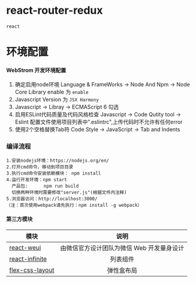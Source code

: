 # react-router-redux
```
react
```
# 环境配置

#### WebStrom 开发环境配置
1. 确定启用node环境 Language & FrameWorks -> Node And Npm -> Node Core Library enable 为 `enable`
2. Javascript Version 为 `JSX Harmony`
3. Javascript -> Libray -> ECMAScript 6 勾选
4. 启用ESLint代码质量及代码风格检查 Javascript -> Code Qutity tool -> Eslint
   配置文件使用项目列表中".eslintrc",上传代码时不允许有任何error
5. 使用2个空格替换Tab符 Code Style -> JavaScript -> Tab and Indents

### 编译流程
```
1.安装nodejs环境：https://nodejs.org/en/
2.打开cmd命令，移动到项目目录
3.执行cmd命令安装依赖模块： npm install 
4.运行开发环境：npm start
  产品包:      npm run build
  切换两种环境时需要修改"server.js"(根据文件内注释)
5.浏览器访问：http://localhost:3000/
（注：首次使用webpack请先执行：npm install -g webpack）
```

#### 第三方模块

| 模块   |      说明
|----------|:-------------:|
| [react-weui](https://github.com/weui/react-weui) | 由微信官方设计团队为微信 Web 开发量身设计
| [react-infinite](https://github.com/seatgeek/react-infinite) | 列表组件
| [flex-css-layout](https://github.com/1340641314/flex-css-layout) | 弹性盒布局